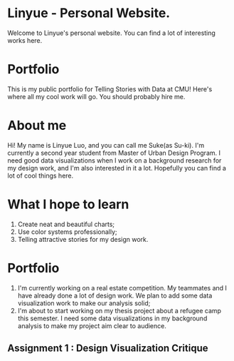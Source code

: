 # Linyue - Personal Website.
Welcome to Linyue's personal website. You can find a lot of interesting works here.

# Portfolio
This is my public portfolio for Telling Stories with Data at CMU!  Here's where all my cool work will go.  You should probably hire me. 

# About me
Hi! My name is Linyue Luo, and you can call me Suke(as Su-ki). I'm currently a second year student from Master of Urban Design Program. I need good data visualizations when I work on a background research for my design work, and I'm also interested in it a lot. Hopefully you can find a lot of cool things here.

# What I hope to learn
1. Create neat and beautiful charts;
2. Use color systems professionally;
3. Telling attractive stories for my design work.

# Portfolio
1. I'm currently working on a real estate competition. My teammates and I have already done a lot of design work. We plan to add some data visualization work to make our analysis solid;
2. I'm about to start working on my thesis project about a refugee camp this semester. I need some data visualizations in my background analysis to make my project aim clear to audience.

## Assignment 1 : Design Visualization Critique

